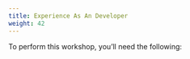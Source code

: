 ```yaml
---
title: Experience As An Developer
weight: 42
---
```


To perform this workshop, you’ll need the following:
